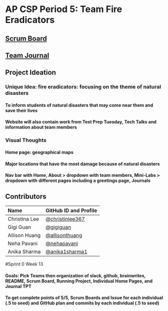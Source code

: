 # AP CSP Period 5: Team Fire Eradicators
## [Scrum Board](https://github.com/christinlee367/n225_fire_eradicators/projects/1)
## [Team Journal](https://docs.google.com/presentation/d/1DApdo31H95xfT2xFg8UQQlewpzwJxkxVgRRZPVxQS9U/edit?usp=sharing)
## Project Ideation

### Unique Idea: fire eradicators: focusing on the theme of natural disasters
#### To inform students of natural disasters that may come near them and save their lives
#### Website will also contain work from Test Prep Tuesday, Tech Talks and information about team members

### Visual Thoughts
#### Home page: geographical maps
#### Major locations that have the most damage because of natural disasters
#### Nav bar with Home, About > dropdown with team members, Mini-Labs > dropdown with different pages including a greetings page, Journals

## Contributors
| Name | GitHub ID and Profile | 
|:-----|:----------------------|
| Christina Lee | [@christinlee367](https://github.com/christinlee367) | 
| Gigi Guan | [@gigiguan](https://github.com/gigiguan) | 
| Allison Huang | [@allisonthuang](https://github.com/allisonthuang) |
| Neha Pavani | [@nehapavani](https://github.com/nehapavani) | 
| Anika Sharma | [@anika1sharma1](https://github.com/anika1sharma1) | 

#Sprint 0 Week 13
#### Goals: Pick Teams then organization of slack, github, brainwrites, README, Scrum Board, Running Project, Individual Home Pages, and Journal TPT
#### To get complete points of 5/5, Scrum Boards and Issue for each individual (.5 to seed) and GitHub plan and commits by each individual (.5 to seed)